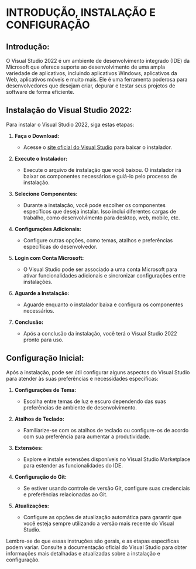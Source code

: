 # INTRODUÇÃO, INSTALAÇÃO E CONFIGURAÇÃO
## Introdução:
O Visual Studio 2022 é um ambiente de desenvolvimento integrado (IDE) da Microsoft que oferece suporte ao desenvolvimento de uma ampla variedade de aplicativos, incluindo aplicativos Windows, aplicativos da Web, aplicativos móveis e muito mais. Ele é uma ferramenta poderosa para desenvolvedores que desejam criar, depurar e testar seus projetos de software de forma eficiente.

## Instalação do Visual Studio 2022:
Para instalar o Visual Studio 2022, siga estas etapas:

1. **Faça o Download:**
   - Acesse o [site oficial do Visual Studio](https://visualstudio.microsoft.com/) para baixar o instalador.

2. **Execute o Instalador:**
   - Execute o arquivo de instalação que você baixou. O instalador irá baixar os componentes necessários e guiá-lo pelo processo de instalação.

3. **Selecione Componentes:**
   - Durante a instalação, você pode escolher os componentes específicos que deseja instalar. Isso inclui diferentes cargas de trabalho, como desenvolvimento para desktop, web, mobile, etc.

4. **Configurações Adicionais:**
   - Configure outras opções, como temas, atalhos e preferências específicas do desenvolvedor.

5. **Login com Conta Microsoft:**
   - O Visual Studio pode ser associado a uma conta Microsoft para ativar funcionalidades adicionais e sincronizar configurações entre instalações.

6. **Aguarde a Instalação:**
   - Aguarde enquanto o instalador baixa e configura os componentes necessários.

7. **Conclusão:**
   - Após a conclusão da instalação, você terá o Visual Studio 2022 pronto para uso.

## Configuração Inicial:
Após a instalação, pode ser útil configurar alguns aspectos do Visual Studio para atender às suas preferências e necessidades específicas:

1. **Configurações de Tema:**
   - Escolha entre temas de luz e escuro dependendo das suas preferências de ambiente de desenvolvimento.

2. **Atalhos de Teclado:**
   - Familiarize-se com os atalhos de teclado ou configure-os de acordo com sua preferência para aumentar a produtividade.

3. **Extensões:**
   - Explore e instale extensões disponíveis no Visual Studio Marketplace para estender as funcionalidades do IDE.

4. **Configuração do Git:**
   - Se estiver usando controle de versão Git, configure suas credenciais e preferências relacionadas ao Git.

5. **Atualizações:**
   - Configure as opções de atualização automática para garantir que você esteja sempre utilizando a versão mais recente do Visual Studio.

Lembre-se de que essas instruções são gerais, e as etapas específicas podem variar. Consulte a documentação oficial do Visual Studio para obter informações mais detalhadas e atualizadas sobre a instalação e configuração.